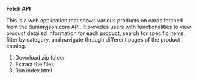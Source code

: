 **Fetch API**

This is a web application that shows various products on cards fetched from the dummyjson.com API. It provides users with functionalities to view product detailed information for each product, search for specific items, filter by category, and navigate through different pages of the product catalog.


1) Download zip folder
2) Extract the files
3) Run index.html
